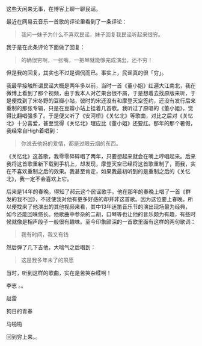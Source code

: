 这些天闲来无事，在博客上聊一聊民谣。

最近在网易云音乐一首歌的评论里看到了一条评论：

>我问一妹子为什么不喜欢民谣，妹子回复我民谣听起来很穷。

我于是在此条评论下面做了回复：

>的确很穷啊，一张嘴，一把琴就能够完成演出，还不穷！

但是我的回复，其实也不过是调侃而已。事实上，民谣真的很「穷」。

我最早接触所谓民谣大概是两年多以前，当时一首《董小姐》红遍大江南北，我在微博上看到了那个视频，由于我本人对芒果台很不屑，于是想着去找原版来听，于是便找到了宋冬野的豆瓣小站，彼时的宋还没有和摩登天空签约，还没有发行后来重制的那张专辑，只是在豆瓣小站上挂着几首歌。我听过了原唱的《董小姐》，觉得比翻唱强多了。于是便又听了《安河桥》《关忆北》等歌曲，对比之后对《关忆北》十分喜爱，甚至觉得《关忆北》理应比《董小姐》还要红。那年的那个暑假，我经常自High着唱到：

>你说去他妈的爱情，都是过眼云烟的东西。

《关忆北》这首歌，我零零碎碎唱了两年，只要想起来就会在嘴上哼唱起来。后来我将这首歌重新下载到手机上，却发现，摩登天空已经将这首歌重制了，而我，实在不喜欢重制之后的效果。我甚至肯定，如果我最初听到的是重制之后的《关忆北》，我一定不会喜欢上它。


后来是14年的春晚，得知了郝云这个民谣歌手。他在那年的春晚上唱了一首《群发的我不回》，不过使我对他有更多好感的却并非这首歌。因为这位要上春晚，所以便找来了他演出的其他视频来看，其中13年迷笛音乐节的演出现场最为经典，如今还能回味悠长。他歌曲中参杂的二胡，口琴等也让他的音乐颇为有趣，有些时候就像是相声段子一般很有趣味。至今印象颇深的一首歌里面有这样的两句歌词：

>我有时间，我又有钱

然后弹了几下吉他，大喘气之后唱到：

>这是我多年未了的夙愿

当时，听到这样的歌曲，实在是苦笑杂糅啊！


李志 。。

赵雷 

狗日的青春

马啪啪

回到穷上来。。

